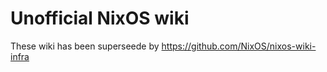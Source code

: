 # Unofficial NixOS wiki

These wiki has been superseede by https://github.com/NixOS/nixos-wiki-infra
